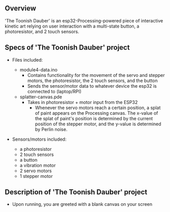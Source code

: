 Overview
--------
'The Toonish Dauber' is an esp32-Processing-powered piece of interactive kinetic art relying on user interaction with a multi-state button, a photoresistor, and 2 touch sensors.

  Specs of 'The Toonish Dauber' project
  ------------------------------
  - Files included:
    - module4-data.ino
      - Contains functionality for the movement of the servo and stepper motors, the photoresistor, the 2 touch sensors, and the button
      - Sends the sensor/motor data to whatever device the esp32 is connected to (laptop/RPI)
    - splatter-canvas.pde
      - Takes in photoresistor + motor input from the ESP32
        - Whenever the servo motors reach a certain position, a splat of paint appears on the Processing canvas. The x-value of the splat of paint's position is determined by the current position of the stepper motor, and the y-value is determined by Perlin noise.  
       
  - Sensors/motors included:
    - a photoresistor 
    - 2 touch sensors
    - a button
    - a vibration motor
    - 2 servo motors
    - 1 stepper motor
   
  Description of 'The Toonish Dauber' project
  --------------------------------------
  - Upon running, you are greeted with a blank canvas on your screen
